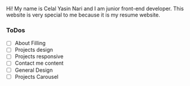 Hi!
My name is Celal Yasin Nari and I am junior front-end developer. This website is very special to me because it is my resume website.

### ToDos

- [ ] About Filling
- [ ] Projects design
- [ ] Projects responsive
- [ ] Contact me content
- [ ] General Design
- [ ] Projects Carousel
